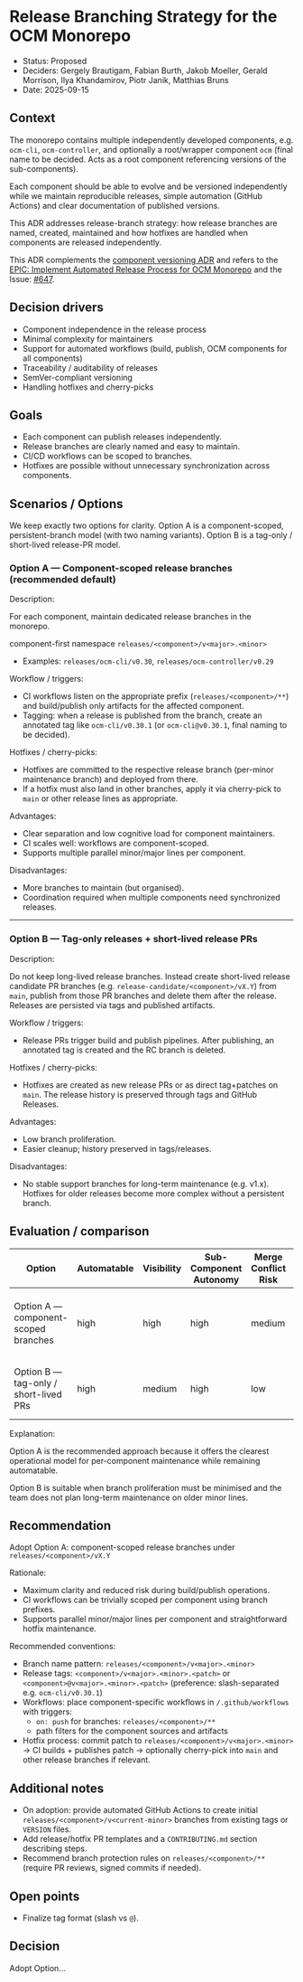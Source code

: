 # Release Branching Strategy for the OCM Monorepo

* Status: Proposed
* Deciders: Gergely Brautigam, Fabian Burth, Jakob Moeller, Gerald Morrison, Ilya Khandamirov, Piotr Janik, Matthias Bruns
* Date: 2025-09-15

## Context

The monorepo contains multiple independently developed components, e.g. `ocm-cli`, `ocm-controller`, and optionally a root/wrapper component `ocm` (final name to be decided. Acts as a root component referencing versions of the sub-components).

Each component should be able to evolve and be versioned independently while we maintain reproducible releases, simple automation (GitHub Actions) and clear documentation of published versions.

This ADR addresses release-branch strategy: how release branches are named, created, maintained and how hotfixes are handled when components are released independently.

This ADR complements the [component versioning ADR](https://github.com/open-component-model/open-component-model/pull/881) and refers to the [EPIC: Implement Automated Release Process for OCM Monorepo](https://github.com/open-component-model/ocm-project/issues/645) and the Issue: [#647](https://github.com/open-component-model/ocm-project/issues/647).

## Decision drivers

* Component independence in the release process
* Minimal complexity for maintainers
* Support for automated workflows (build, publish, OCM components for all components)
* Traceability / auditability of releases
* SemVer-compliant versioning
* Handling hotfixes and cherry-picks

## Goals

* Each component can publish releases independently.
* Release branches are clearly named and easy to maintain.
* CI/CD workflows can be scoped to branches.
* Hotfixes are possible without unnecessary synchronization across components.

## Scenarios / Options

We keep exactly two options for clarity. Option A is a component-scoped, persistent-branch model (with two naming variants). Option B is a tag-only / short-lived release-PR model.

### Option A — Component-scoped release branches (recommended default)

Description:

For each component, maintain dedicated release branches in the monorepo.

component-first namespace `releases/<component>/v<major>.<minor>`

* Examples: `releases/ocm-cli/v0.30`, `releases/ocm-controller/v0.29`

Workflow / triggers:

* CI workflows listen on the appropriate prefix (`releases/<component>/**`) and build/publish only artifacts for the affected component.
* Tagging: when a release is published from the branch, create an annotated tag like `ocm-cli/v0.30.1` (or `ocm-cli@v0.30.1`, final naming to be decided).

Hotfixes / cherry-picks:

* Hotfixes are committed to the respective release branch (per-minor maintenance branch) and deployed from there.
* If a hotfix must also land in other branches, apply it via cherry-pick to `main` or other release lines as appropriate.

Advantages:

* Clear separation and low cognitive load for component maintainers.
* CI scales well: workflows are component-scoped.
* Supports multiple parallel minor/major lines per component.

Disadvantages:

* More branches to maintain (but organised).
* Coordination required when multiple components need synchronized releases.

---

### Option B — Tag-only releases + short-lived release PRs

Description:

Do not keep long-lived release branches. Instead create short-lived release candidate PR branches (e.g. `release-candidate/<component>/vX.Y`) from `main`, publish from those PR branches and delete them after the release. Releases are persisted via tags and published artifacts.

Workflow / triggers:

* Release PRs trigger build and publish pipelines. After publishing, an annotated tag is created and the RC branch is deleted.

Hotfixes / cherry-picks:

* Hotfixes are created as new release PRs or as direct tag+patches on `main`. The release history is preserved through tags and GitHub Releases.

Advantages:

* Low branch proliferation.
* Easier cleanup; history preserved in tags/releases.

Disadvantages:

* No stable support branches for long-term maintenance (e.g. v1.x). Hotfixes for older releases become more complex without a persistent branch.

## Evaluation / comparison

| Option | Automatable | Visibility | Sub-Component Autonomy | Merge Conflict Risk | Maintenance / Backporting | Notes |
| ------ | ----------- | --------- | ---------------------- | ------------------- | ------------------------ | ----- |
| Option A — component-scoped branches | high | high | high | medium | high | Preferred: clear per-component maintenance lines; persistent minor branches simplify backports |
| Option B — tag-only / short-lived PRs | high | medium | high | low | low | Low branch proliferation; harder for long-term support/backports |

Explanation:

Option A is the recommended approach because it offers the clearest operational model for per-component maintenance while remaining automatable.

Option B is suitable when branch proliferation must be minimised and the team does not plan long-term maintenance on older minor lines.

## Recommendation

Adopt Option A: component-scoped release branches under `releases/<component>/vX.Y`

Rationale:

* Maximum clarity and reduced risk during build/publish operations.
* CI workflows can be trivially scoped per component using branch prefixes.
* Supports parallel minor/major lines per component and straightforward hotfix maintenance.

Recommended conventions:

* Branch name pattern: `releases/<component>/v<major>.<minor>`
* Release tags: `<component>/v<major>.<minor>.<patch>` or `<component>@v<major>.<minor>.<patch>` (preference: slash-separated e.g. `ocm-cli/v0.30.1`)
* Workflows: place component-specific workflows in `/.github/workflows` with triggers:
  * `on: push` for branches: `releases/<component>/**`
  * path filters for the component sources and artifacts
* Hotfix process: commit patch to `releases/<component>/v<major>.<minor>` → CI builds + publishes patch → optionally cherry-pick into `main` and other release branches if relevant.

## Additional notes

* On adoption: provide automated GitHub Actions to create initial `releases/<component>/v<current-minor>` branches from existing tags or `VERSION` files.
* Add release/hotfix PR templates and a `CONTRIBUTING.md` section describing steps.
* Recommend branch protection rules on `releases/<component>/**` (require PR reviews, signed commits if needed).

## Open points

* Finalize tag format (slash vs `@`).

## Decision

Adopt Option...
